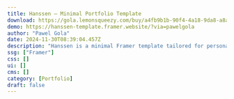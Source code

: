 ```yaml
---
title: Hanssen — Minimal Portfolio Template
download: https://gola.lemonsqueezy.com/buy/a4fb9b1b-90f4-4a18-9da8-a8af0dcb03e8?aff=YGGpO5
demo: https://hanssen-template.framer.website/?via=pawelgola
author: "Pawel Gola"
date: 2024-11-30T08:39:04.457Z
description: "Hanssen is a minimal Framer template tailored for personal portfolios, allowing you to display your work in both light and dark modes."
ssg: ["Framer"]
css: []
ui: []
cms: []
category: [Portfolio]
draft: false
---
```

